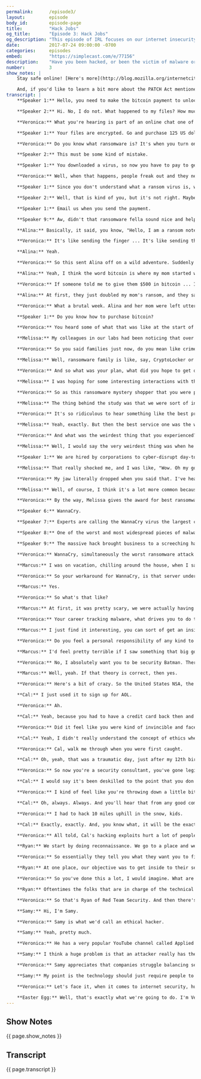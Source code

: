 ```yaml
---
permalink:      /episode3/
layout:         episode
body_id:        episode-page
title:          "Hack Jobs"
og_title:       "Episode 3: Hack Jobs"
og_description: "This episode of IRL focuses on our internet insecurity. Meet the unsung heroes fighting to keep us safe."
date:           2017-07-24 09:00:00 -0700
categories:     episodes
embed:          "https://simplecast.com/e/77156"
description:    "Have you been hacked, or been the victim of malware or ransomware? Humans make the internet vibrant, but we're also the weakest link — we're predictable and often easily fooled. This episode of IRL focuses on our internet insecurity. Meet the unsung heroes fighting to keep us safe."
number:         3
show_notes: |
    Stay safe online! [Here's more](http://blog.mozilla.org/internetcitizen/2017/07/24/irl-episode-3/) on how to not be a ransomware victim.

    And, if you'd like to learn a bit more about the PATCH Act mentioned in our episode, go [here](https://blog.mozilla.org/blog/2017/05/17/improving-internet-security-vulnerability-disclosure/).
transcript: |
    **Speaker 1:** Hello, you need to make the bitcoin payment to unlock your files. Do you know how to purchase bitcoin?

    **Speaker 2:** Hi. No, I do not. What happened to my files? How much do I have to pay?

    **Veronica:** What you're hearing is part of an online chat one of my guests actually had with a ransomware criminal.

    **Speaker 1:** Your files are encrypted. Go and purchase 125 US dollars worth of bitcoin. Send them to the address below and we will send you the decryption password and go on the chat if you need and help you.

    **Veronica:** Do you know what ransomware is? It's when you turn on your computer and an image says something like, "Surprise! Your files are encrypted. Send us money."

    **Speaker 2:** This must be some kind of mistake.

    **Speaker 1:** You downloaded a virus, so now you have to pay to get your files back. The ransom doubles after 24 hours.

    **Veronica:** Well, when that happens, people freak out and they need help. And these crooks, they're more than happy to get you sorted.

    **Speaker 1:** Since you don't understand what a ransom virus is, we will keep it at $125 for today.

    **Speaker 2:** Well, that is kind of you, but it's not right. Maybe you should get into some other business, something where you can feel good about what you do?

    **Speaker 1:** Email us when you send the payment.

    **Speaker 9:** Aw, didn't that ransomware fella sound nice and helpful, if you forget about how he wants to rob and sabotage you. Have you been hacked yet or know someone who has? My friend Matt had his entire digital life stolen and destroyed in less than an hour. They changed all his passwords, took over his accounts, wiped his computers. All of his daughter's photos were gone. He was devastated and angry with himself for being so easy to hack. Today, a look at our internet insecurity and the heroes fighting to keep us safe. I'm Veronica Belmont and this is IRL, an original podcast from Mozilla, because online life is real life. A few years ago, Alina Simone's mom was a victim of ransomware. She popped open her computer and a note popped up on her screen.

    **Alina:** Basically, it said, you know, "Hello, I am a ransom note and I've captured all of your files and they will be deleted if we don't receive $500 in bitcoin within a week, we're gonna delete them all and you can never get them back." They allowed her to open one test file, you know what I mean?

    **Veronica:** It's like sending the finger ... It's like sending the finger in the mail.

    **Alina:** Yeah.

    **Veronica:** So this sent Alina off on a wild adventure. Suddenly she was racing, racing to find a way to buy bitcoin, racing to transfer it to the bad guys, all on the final day of the ransom deadline, down to the very last seconds on a holiday weekend.

    **Alina:** Yeah, I think the word bitcoin is where my mom started weeping.

    **Veronica:** If someone told me to give them $500 in bitcoin ... I'm pretty tech savvy. I think I would still be like, "The what now? How do I do that?"  Okay, but you did finally get the money to them, only it was after the deadline, so what happened then?

    **Alina:** At first, they just doubled my mom's ransom, and they said, "Now you owe us $1,000 if you want your data back." It was also the week of Thanksgiving, and there was a major snowstorm in Massachusetts that week. She explained and just gave them the whole sob story and then an hour later or whatever it was, she had her data back. They just gave it all back.

    **Veronica:** What a brutal week. Alina and her mom were left utterly shaken by the experience, as if the ransomers had actually broken into their homes and held them hostage. Just like in real life, ransomware victims experience feelings of fury, shame, embarrassment and self-loathing for something that happened to them online. I think for me, the weirdest part about this whole ransomware situation is that these hackers have stellar customer service. I mean, it's like five-star Yelp reviews for hackers, and they're incentivized to do that because they want you to have an easy time paying them money for the data that they've already stolen. So I really wanted to know what is that customer journey like? Well, security company F-Secure out in Helsinki wanted to find out, too, so their cybersecurity content editor, Melissa Michael, connected with various ransomware chat rooms to see who offered the most user-friendly, customer-focused help to her ransomware problem.

    **Speaker 1:** Do you know how to purchase bitcoin?

    **Veronica:** You heard some of what that was like at the start of the episode.

    **Melissa:** My colleagues in our labs had been noticing that over the years, ransomware had become a lot more sophisticated. There's things like FAQ pages and some of these families support several languages. There is customer support forms that you can go in and contact the criminals that way and get a response.

    **Veronica:** So you said families just now, do you mean like crime families? Is that how you refer to them?

    **Melissa:** Well, ransomware family is like, say, CryptoLocker or Jigsaw or Cerber or Cerber, I'm not sure how it's actually pronounced, but I'm talking about the general family of the ransomware itself.

    **Veronica:** And so what was your plan, what did you hope to get out of this?

    **Melissa:** I was hoping for some interesting interactions with the guys behind it and just kind of wanting to see how they helped me through the process, and what they would settle for in terms of payment, just kind of how flexible would they be?

    **Veronica:** So as this ransomware mystery shopper that you were pretending to be, what kind of criteria of customer service were you specifically looking for?

    **Melissa:** The thing behind the study was that we were sort of in a tongue-in-cheek way, evaluating the best customer journey, or as we put it also, the least loathsome customer journey. I think we chose the Cerber family for the best product, because they just had the most professional website you could go to and there was like a countdown clock telling you how much time you had until you had to make the payment and there was a really nice, professional support form where you just type in and then the agent would type back to you very quickly and respond very quickly. So that one we awarded for the best product.

    **Veronica:** It's so ridiculous to hear something like the best product from these ransomware families. Like, if you're gonna be ransomwared, hopefully it's gonna be by these guys, because they'll take care of you.

    **Melissa:** Yeah, exactly. But then the best service one was the worst in the product area. It had the worst interface and it was like the photo of a nude woman on the screen, but actually the customer service agent behind it was actually the best, in my opinion.

    **Veronica:** And what was the weirdest thing that you experienced?

    **Melissa:** Well, I would say the very weirdest thing was when he said, "I don't even know how you got this ransomware because we don't target consumers, we target businesses," and he said-

    **Speaker 1:** We are hired by corporations to cyber-disrupt day-to-day business of their competition. Ransom is low because you were affected by a minimal virus, the purpose was just to lock files to delay a corporation's production time to allow our clients to introduce a similar product into the market first. Corporate hacks happen all day, every day. Please try and take care of it soon.

    **Melissa:** That really shocked me, and I was like, "Wow. Oh my goodness, I've never heard of anything like this happening," so that was a big surprise.

    **Veronica:** My jaw literally dropped when you said that. I've heard of stuff like that happening. And how has this adventure made you kind of reconsider what ransomware is and why it's seemingly so much more common these days?

    **Melissa:** Well, of course, I think it's a lot more common because it's very easy. It's easy for the criminals to just let their malware lock people's computers up and then sit back and wait for the payment to come in.

    **Veronica:** By the way, Melissa gives the award for best ransomware customer experience to Jigsaw, so congrats, Jigsaw, you can put that on your hacker resume or whatever. Also, that bitware, the ransomware agent said they were hired by a corporation to sabotage its competitors, pretty crazy if true, but, to date, it's something no one seems to have been able to prove. That might just be misdirection, but we know this: ransomware gangs made off with one billion dollars in ransoms last year.

    **Speaker 6:** WannaCry.

    **Speaker 7:** Experts are calling the WannaCry virus the largest cyberattack in history.

    **Speaker 8:** One of the worst and most widespread pieces of malware they've ever seen.

    **Speaker 9:** The massive hack brought business to a screeching halt for companies all around the world late Friday.

    **Veronica:** WannaCry, simultaneously the worst ransomware attack ever and the one with the best name. In May of this year, this cyberattack paralyzed over 230,000 computers in 150 countries. It raced around the world, encrypting people's data and demanding ransom payments in bitcoin. It hit FedEx computers, took out a French car manufacturer, Spain's largest telecom, and it really hurt the UK's National Health Service. It was all set to blow until someone pulled the plug. That was Marcus Hutchins. He's a 22-year-old self-taught British IT expert. He stumbled across a solution basically by accident. Looking at the code, he noticed the ransomware was trying to connect to a website, but the website wasn't registered, so Marcus bought it. And when he did, he found a kill switch inside the software and he wasn't even at work when this happened.

    **Marcus:** I was on vacation, chilling around the house, when I saw all the reports of infections coming in at the same time. I was immediately aware it was quite a big thing going on.

    **Veronica:** So your workaround for WannaCry, is that server under constant attack now? Is that true?

    **Marcus:** Yes.

    **Veronica:** So what's that like?

    **Marcus:** At first, it was pretty scary, we were actually having to handle the attacks ourselves.

    **Veronica:** Your career tracking malware, what drives you to do that?

    **Marcus:** I just find it interesting, you can sort of get an insight into people's operations and see sort of what they're thinking, all the cool ideas they've had. I just kind of ... I've always been interested in malware, so tracking it was kinda the next step up.

    **Veronica:** Do you feel a personal responsibility of any kind to stop these things?

    **Marcus:** I'd feel pretty terrible if I saw something that big going on and then didn't stop it, so I'm not gonna be some sort of a security Batman who's going around fighting botnets, but if there is an opportunity to stop it, I will do it.

    **Veronica:** No, I absolutely want you to be security Batman. There's a theory out there that WannaCry was North Korean-sponsored, so essentially, you could have stopped a state attack.

    **Marcus:** Well, yeah. If that theory is correct, then yes.

    **Veronica:** Here's a bit of crazy. So the United States NSA, the National Security Agency, they're the ones who say the WannaCry attack links back to North Korea, but the code itself that the virus is based on, that code is linked back to the NSA. So here's what happened. A gang of hackers called The Shadow Brokers leaked copies of NSA exploit tools on the web, and some of that code built WannaCry. And yet all of it, the whole evil henchmen plan, foiled by one young guy at home on vacation. It's a sweet victory for the good guys, but really? That's what's keeping our network secure? Good timing and some lucky guesses? Feels like it's a just a matter of time before people like Marcus won't be there to help. For those of you keeping score at home, malware attacks have continued since WannaCry made headlines. In late June, a virus dubbed NotPetya froze computers in the Ukraine and in a handful of other countries. It crippled pharmaceutical companies, the Kiev subway, banks, an airport, even equipment used to detect radiation in Chernobyl. This malware was also linked to the NSA exploits I mentioned earlier and, unlike WannaCry, it has no kill switch. Experts say it's much better designed. The malware even hit us here at IRL. Even as he was typing the words ransomware into the script, our writer Ken's computer locked up and displayed the ransom note. Ken has a day job, and his parent company in London was under cyberattack. So you'll forgive me if we take this one a little personally. This is IRL, an original podcast from Mozilla, because online life is real life. I'm Veronica Belmont. Hackers. They take our money, they take our files, they break our computers, and they make us feel like we're just one bad virus away from seeing it all come crashing down. Cal Leeming used to be a really bad guy. Well, technically, really bad kid. He started hacking at age eight. Eight! What were you doing at eight years old? I was in my backyard playing Teenage Mutant Ninja Turtles. Cal was the UK's youngest hacker. At age 12, he got caught using stolen credit card numbers from the web to buy stuff from grocery stores. Police kicked down his door, arrested him, and he was charged with computer misuse and fraud. By the time he was 19, he'd been to jail twice. The second time, he got caught stealing thousands of credit card numbers from his victims to buy laptops and cameras that he sold on eBay. Like I said, really bad guy. Now, he's 29 and he remembers how it all started: with one credit card stolen from grandma.

    **Cal:** I just used it to sign up for AOL.

    **Veronica:** Ah.

    **Cal:** Yeah, because you had to have a credit card back then and that after that, I started looking at chat rooms, started just exploring what this thing called the internet was.

    **Veronica:** Did it feel like you were kind of invincible and faceless in this online world versus being in the real world where there's obvious consequences? Was that part of the allure?

    **Cal:** Yeah, I didn't really understand the concept of ethics when I was younger and plus my motivations for getting involved in hacking were twofold. On the one hand, I was deeply curious about how technology worked and how to make it do all these cool, crazy things and building my own computers and all sorts of crazy stuff, and then on the other side, we also were from a very poor background, so I was able to use those talents to get money. Yeah, I just couldn't, at the time, get my head around why everyone was treating it like such a big deal.

    **Veronica:** Cal, walk me through when you were first caught.

    **Cal:** Oh, yeah, that was a traumatic day, just after my 12th birthday. The door got kicked in and then 20 or so black boots came storming in the house and, at the time, there were these boxes everywhere of all these items I'd ordered from the internet. There was printouts all over the place, I mean, it was just a trove of evidence and that was kind of testament to my naivety. The police led me downstairs and my mum, at the time, had tried to protect me. They said, "So why have all these boxes in this house? Whose are they?", and of course they weren't talking to me, they were talking to my mum. And my mum said, no, it was her, it was all her, she had been doing crime on the internet and after about five minutes, I broke down in tears and admitted to the whole thing and said, "No, it wasn't my mum, it was me." I got locked up for ... I think I was in the cell for about 12 hours and then, of course, I came back after being released from the police station along with my mum, 'cause she was arrested as well, and we got back to this very empty house because they had taken everything. It was very bad and that was ... I think was about four days before Christmas, something like that, so it was ... Yeah, that was not the best year for me, or for my family.

    **Veronica:** So now you're a security consultant, you've gone legit. How has hacking changed since you were a kid?

    **Cal:** I would say it's been deskilled to the point that you don't really have to even understand technology. All you have to do to go and start hacking is go onto a forum, start buying these pieces of pre-made crimeware kits and from that you can then go and hack wherever you want, and that is a very different world than what it used to be. It used to be that you had ... You used to have to at least know something. Me and others were very much script kiddies back then, don't get me wrong, we were still script kiddies, but at least we knew something, whereas now-

    **Veronica:** I kind of feel like you're throwing down a little bit. I kinda feel like you're saying, "Back in my day."

    **Cal:** Oh, always. Always. And you'll hear that from any good computer engineer, saying, "No, back in my day, we were real people. We had to work for our money."

    **Veronica:** I had to hack 10 miles uphill in the snow, kids.

    **Cal:** Exactly, exactly. And, you know what, it will be the exact same thing another 10 years, another 20 years from now. I'm scared to almost say it, but I don't see hacking becoming any harder, at least not in the short term. The way that the industry is going, the way that systems are being built, and the way that we're teaching the next generation, we're creating more problems faster than we can solve them on the security aspect, so it's probably going to get worse before it gets better.

    **Veronica:** All told, Cal's hacking exploits hurt a lot of people. 10,000 stolen identities, 12,000 credit cards, and people with low incomes, too. Students, seniors, Cal stole from them all. Cal learned the hard way, but he's one of the good guys now. His cybersecurity company is called Lyons Leeming. So, good people like Cal and Marcus are busy keeping bad people out of our computers, but these next two fellas are doing the opposite. They are trying to either break into our computers or just destroy them altogether. First, there's Ryan Manship. He runs Red Team Security, and he might have one of the most fun jobs anywhere. Companies hire Ryan to try and hack into their networks to test their security. They basically tell him, "I dare you. Do your worst." and the methods Ryan uses to break into companies are surprisingly old school.

    **Ryan:** We start by doing reconnaissance. We go to a place and we just look at ... What are we gonna see? What does it look like? What's the neighborhood look like? Do I have to worry about random people showing up? We take all that information and we bring it home and we start coming up with a plan.

    **Veronica:** So essentially they tell you what they want you to find, and then you go through the steps of trying to break into that, whether it's their network or something they're trying to keep secure.

    **Ryan:** At one place, our objective was to get inside to their server room and actually remove a large piece of equipment, so we had brought this little cart with us, and we talked our way into the server room, had this piece of equipment out and on the cart and then some other manager showed up and decided that we shouldn't be allowed to leave with it until they can talk to somebody else and figure it out. That's one example of we were literally minutes away from just walking out with this piece of equipment, completely under false pretenses.

    **Veronica:** So you've done this a lot, I would imagine. What are some things that you see companies doing wrong over and over again when it comes to security?

    **Ryan:** Oftentimes the folks that are in charge of the technical side, the IT stuff, the networks, the applications, all that, are not the same people that are in charge of the physical security, cameras, whatever, motion sensors, locks on doors, that kind of thing. There seems to be this disconnect between physical security and what you might call cybersecurity and so, as a result, maybe they've got the best firewall solution or whatever, technical solution in the world, but if they don't do a very good job of locking or closing their doors, I might be able to stroll right in, plug into their network and achieve the same thing that someone might be able to do remotely. Likewise, maybe they have the best physical security on the planet, armed guards, towers, lights, like you could imagine, but they're wide open to the internet.

    **Veronica:** So that's Ryan of Red Team Security. And then there's Samy Kamkar.

    **Samy:** Hi, I'm Samy.

    **Veronica:** Samy is what we'd call an ethical hacker.

    **Samy:** Yeah, pretty much.

    **Veronica:** He has a very popular YouTube channel called Applied Hacking. He shows people how to hack things like electronic car keys or break into a locked computer. He does this in the hopes that the people who make the tech learn to adapt, update or rethink their product.

    **Samy:** I think a huge problem is that an attacker really has the easy job, because as an attacker, you only need to find one way in. Someone designing that security around that system has to solve everything, if they want to actually make a foolproof system, so I feel bad for them, especially because if you're building a product that delivers some other component or feature, it's hard to measure what you get out of spending more time on security because up front it just looks like you're losing time and money.

    **Veronica:** Samy appreciates that companies struggle balancing security with the need to deliver a product, but he's not letting them off that easy.

    **Samy:** My point is the technology should just require people to do certain things. So, for example, if you don't like bad passwords, then the technology shouldn't allow bad passwords in the first place. I don't think the user should have the choice in that security. Users are gonna try the easiest thing they can, including me, to accomplish what they want, and if you make the easiest thing secure, then that's awesome. The only people who need to learn are the people building the technology. I think they should be taught to just implement security more effectively.

    **Veronica:** Let's face it, when it comes to internet security, humans are the weakest link. Humans are predictable, we're too nice. We're also pretty friggin' lazy, so we're easily fooled. But we can do better. You know you can do better. You can fight ransomware by keeping your software updated. WannaCry targeted vulnerabilities in Windows 7, so if that's you, it's time to update. Also, keep backups of everything. Use an external drive or use the cloud or be like me, and use both, so if you do get hit, you can tell them where they can stick that ransom demand. So before you buy, invest a little time. Find out if the company making that web gizmo you want thinks about security the same way you do. As always, find more tips and resources on how to secure your internet and your digital things by checking out this episode's show notes at irlpodcast.org. One more thing before I let you go. Remember that vid about how the WannaCry and NotPetya attacks were built from security exploits leaked from the NSA? At the moment, the NSA has no obligation to tell us about vulnerabilities they might discover in software. Not everyone thinks that's cool. So a new bipartisan bill has been introduced in the United States Congress. It's called the Protecting Our Ability to Counter Hacking Act or PATCH Act. The PATCH Act would require federal guidelines on when the NSA and other security agencies have to alert the general public about software vulnerabilities. Mozilla helped craft the bill and if you think it's a good idea, let your Congressperson know that you do. IRL is an original podcast for Mozilla. Next time, ever want to have your online troll eat their own words? Well, that's exactly what we're going to do. I'm Veronica Belmont. See you online until we catch up again, IRL.

    **Easter Egg:** Well, that's exactly what we're going to do. I'm Veronica Belmont.
---
```


## Show Notes
<a name="#shownotes"></a>

{{ page.show_notes }}

## Transcript
<a name="#transcript"></a>

{{ page.transcript }}

